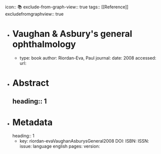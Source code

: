 icon:: 📚
exclude-from-graph-view:: true
tags:: [[Reference]]
excludefromgraphview:: true

- # Vaughan & Asbury's general ophthalmology
	- type: book
	  author: Riordan-Eva, Paul
	  journal: 
	  date: 2008
	  accessed: 
	  url:
- # Abstract
  heading:: 1
	-
- # Metadata
  heading:: 1
	- key: riordan-evaVaughanAsburysGeneral2008
	  DOI: 
	  ISBN: 
	  ISSN: 
	  issue: 
	  language english
	  pages: 
	  version: